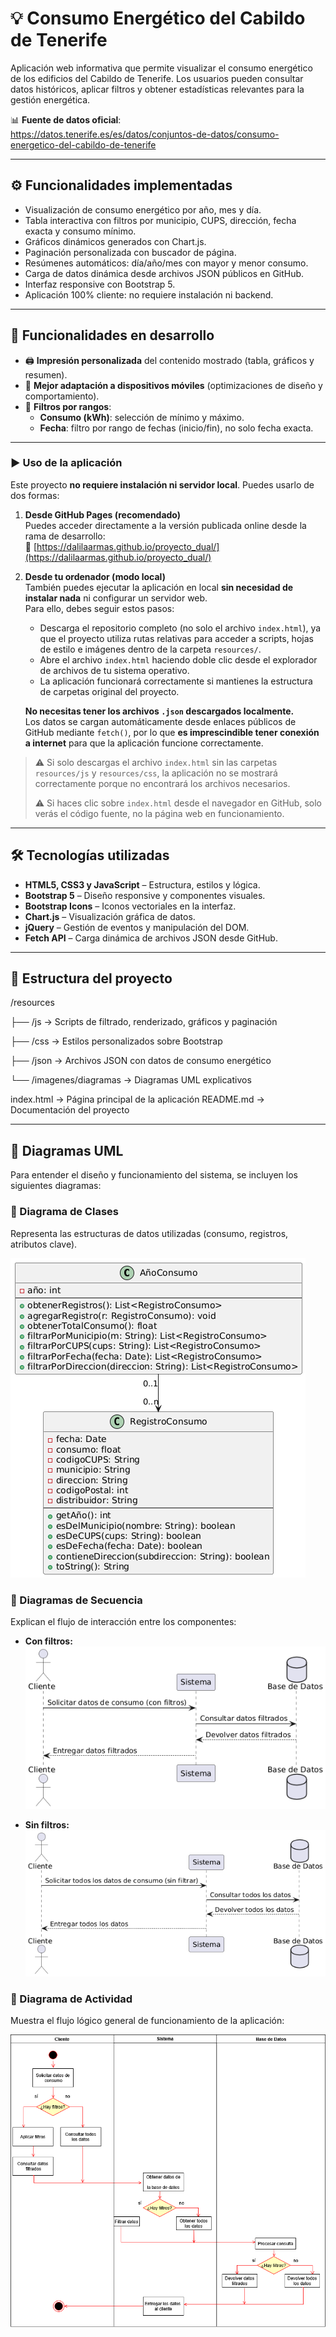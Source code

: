 # 💡 Consumo Energético del Cabildo de Tenerife

Aplicación web informativa que permite visualizar el consumo energético de los edificios del Cabildo de Tenerife. Los usuarios pueden consultar datos históricos, aplicar filtros y obtener estadísticas relevantes para la gestión energética.

📊 **Fuente de datos oficial**:  
https://datos.tenerife.es/es/datos/conjuntos-de-datos/consumo-energetico-del-cabildo-de-tenerife

---

## ⚙️ Funcionalidades implementadas

- Visualización de consumo energético por año, mes y día.
- Tabla interactiva con filtros por municipio, CUPS, dirección, fecha exacta y consumo mínimo.
- Gráficos dinámicos generados con Chart.js.
- Paginación personalizada con buscador de página.
- Resúmenes automáticos: día/año/mes con mayor y menor consumo.
- Carga de datos dinámica desde archivos JSON públicos en GitHub.
- Interfaz responsive con Bootstrap 5.
- Aplicación 100% cliente: no requiere instalación ni backend.

---

## 🚧 Funcionalidades en desarrollo

- 🖨️ **Impresión personalizada** del contenido mostrado (tabla, gráficos y resumen).
- 📱 **Mejor adaptación a dispositivos móviles** (optimizaciones de diseño y comportamiento).
- 🔢 **Filtros por rangos**:
  - **Consumo (kWh)**: selección de mínimo y máximo.
  - **Fecha**: filtro por rango de fechas (inicio/fin), no solo fecha exacta.

---

### ▶️ Uso de la aplicación

Este proyecto **no requiere instalación ni servidor local**. Puedes usarlo de dos formas:

1. **Desde GitHub Pages (recomendado)**  
   Puedes acceder directamente a la versión publicada online desde la rama de desarrollo:  
   🔗 [https://dalilaarmas.github.io/proyecto_dual/](https://dalilaarmas.github.io/proyecto_dual/)

2. **Desde tu ordenador (modo local)**  
   También puedes ejecutar la aplicación en local **sin necesidad de instalar nada** ni configurar un servidor web.  
   Para ello, debes seguir estos pasos:

   - Descarga el repositorio completo (no solo el archivo `index.html`), ya que el proyecto utiliza rutas relativas para acceder a scripts, hojas de estilo e imágenes dentro de la carpeta `resources/`.
   - Abre el archivo `index.html` haciendo doble clic desde el explorador de archivos de tu sistema operativo.
   - La aplicación funcionará correctamente si mantienes la estructura de carpetas original del proyecto.

   **No necesitas tener los archivos `.json` descargados localmente.**  
   Los datos se cargan automáticamente desde enlaces públicos de GitHub mediante `fetch()`, por lo que **es imprescindible tener conexión a internet** para que la aplicación funcione correctamente.

> ⚠️ Si solo descargas el archivo `index.html` sin las carpetas `resources/js` y `resources/css`, la aplicación no se mostrará correctamente porque no encontrará los archivos necesarios.  
>
> ⚠️ Si haces clic sobre `index.html` desde el navegador en GitHub, solo verás el código fuente, no la página web en funcionamiento.


---

## 🛠️ Tecnologías utilizadas

- **HTML5, CSS3 y JavaScript** – Estructura, estilos y lógica.
- **Bootstrap 5** – Diseño responsive y componentes visuales.
- **Bootstrap Icons** – Iconos vectoriales en la interfaz.
- **Chart.js** – Visualización gráfica de datos.
- **jQuery** – Gestión de eventos y manipulación del DOM.
- **Fetch API** – Carga dinámica de archivos JSON desde GitHub.

---

## 📁 Estructura del proyecto

/resources

├── /js → Scripts de filtrado, renderizado, gráficos y paginación

├── /css → Estilos personalizados sobre Bootstrap

├── /json → Archivos JSON con datos de consumo energético

└── /imagenes/diagramas → Diagramas UML explicativos

index.html → Página principal de la aplicación
README.md → Documentación del proyecto


---

## 🧩 Diagramas UML

Para entender el diseño y funcionamiento del sistema, se incluyen los siguientes diagramas:

### 🧱 Diagrama de Clases
Representa las estructuras de datos utilizadas (consumo, registros, atributos clave).

![Clases](resources/imagenes/diagramas/diagrama_de_clases_v2.png)

### 🔁 Diagramas de Secuencia
Explican el flujo de interacción entre los componentes:

- **Con filtros:**  
  ![Con filtros](resources/imagenes/diagramas/diagrama_comportamiento_secuencial_filtros.png)

- **Sin filtros:**  
  ![Sin filtros](resources/imagenes/diagramas/diagrama_comportamiento_secuencial_sin_filtrar.png)

### 🔄 Diagrama de Actividad
Muestra el flujo lógico general de funcionamiento de la aplicación:

![Actividad](resources/imagenes/diagramas/diagrama_comportamiento_actividad.drawio.png)
